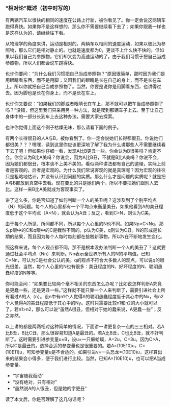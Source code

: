 ﻿### “相对论”概述（初中时写的）

有两辆汽车以很快的相同的速度在公路上行驶，被你看见了。你一定会说这两辆车跑得真快。如果你不是这样想的，那么你不需要继续看下去了；如果你跟我一样也是这样认为的，请继续往下看。

从物理学的角度来讲，运动是相对的。两辆车以相同的速度运动，如果以彼此为参照物，那么它们是相对静止的。也就是速度都为0，更谈不上什么快不快的。但如果以我们自己为参照物，它们却又变为高速运动的了。由于我们习惯于把自己当成参照物，所以人们都会说车跑得快。

也许你要问：“为什么我们习惯把自己当成参照物？”原因很简单，那时因为我们是用眼睛看东西，而不是用脚；又因我们的眼睛是长在自己的身上，而不是长在车上。所以你就把自己当成参照物了。当然，你要是说你是用脚看东西，也讲得过去。因为脚也是长在你身上，而不是长在车上。

也许你又要说：“如果我们的脚或者眼睛长在车上，那不就可以把车当成参照物了吗？”没错，但这里我们只采用另一种方法，就是爬到那辆车子上去。至于让自己身体中的一部分长到车上去这种办法，需要大家去探索。

也许你觉得上面这个例子枯燥无味，那么请看下面的例子。

有两个长得很丑的人A与B，被你看到了。你一定会说她们长得都很丑。你说她们都很美？？？嘿嘿，读到这里你应该更深地了解了我为什么讲那些人不需要继续看下去了吧！但如果你仔细一看，发现A比B更丑一些。你会认为B很美吗？肯定不会。你会认为B比A美吗？你说会，因为A比B丑，不就是B比A美吗？你说不会，因为她们都很丑，根本谈不上美不美的。看似两种讲法都有自己的道理，实际上前者是客观的，后者是宏观的。为什么我们常说客观的就是真理呢？因为宏观的往往只是粗略地估计，并没有认识到问题的实质。那么什么才是问题的实质呢？就是把A与B都放到真空中去看。现在要比的只是她们两个，所以不要把她们跟别人去比。这样一来B比A美就成为客观事实了。

讲了这么多，你是否知道了如何判断一个人的美丑呢？这涉及到了个别平均点（N）的问题。每个人的心里都有一个平均点来衡量美丑，如果他看到A的美丑程度低于这个平均点（A<N），就会认为A丑；反之，看到C>N，则认为C美。

由于每个人所见、所闻都不同，所以每个人心里的N也不同。如果Np<C<Nq，那么p眼中的C和q眼中的C是截然不同的。p认为C美，q则认为C丑。N的形成是长期的结果，而且因为每个人每时每刻都在接触新事物，所以N在不断地发生变化。

照这样来说，每个人观点都不同，那不是根本没办法判断一个人的美丑了？这就要通过社会平均点（Nn）来判断。Nn表示全世界所有人的N的平均值。已知C>Nn，可认为C是社会公认的美。q的观点不符合大多数人的观点，可以说q的眼光很差。当然，每个人心里的N也有很多：美丑程度的N、好坏程度的N、聪明愚蠢程度的N等等。

你可能会问：“如果要比较两个毫不相关的东西怎么办呢？比如说怎样判断A究竟是更蠢一些，还是更丑一些。”这样就不能只靠一个人来判断了，需要引进社会上所有看过A的人（n）。设n中有n1个人觉得A的聪明愚蠢程度低于其心中的Nx，有n2个人觉得A的美丑程度低于其心中的Ny。这时只需要比较n1和n2的大小就可以了。若n1>n2，那么可以说“虽然A很丑，但相对于她的蠢来说，A更蠢一些”；反之亦然。

以上讲的都是两两相对这种简单的情况，下面讲一讲更复杂一点的三三相对。若A比B丑，B比C丑，那么很容易知道A是最丑的。若A比B丑，C也比B丑，就不好判断了。这时需要引进参变量u=B，设u=一只癞蛤蟆，A=2u，C=3u。因为C>A，所以C是最丑的。选择合适的参变量也是很重要的。若A=(10E10)u，C=(10E11)u，可知参变量u是不合适的。如果引进v=一头恐龙=(10E10)u，这样算出来的结果会小得多，便于我们进行比较。当然，已知A=(10E10)u，也可以把A当成参变量。

- “宇宙随我而动”
- “没有绝对，只有相对”
- “虽然说A的人很丑，但是她的字更丑”

读了本文后，你是否理解了这几句话呢？